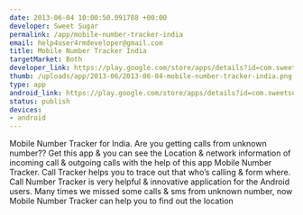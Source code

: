 ```yaml
--- 
date: 2013-06-04 10:00:50.091788 +00:00
developer: Sweet Sugar
permalink: /app/mobile-number-tracker-india
email: help4user4rmdeveloper@gmail.com
title: Mobile Number Tracker India
targetMarket: Both
developer_link: https://play.google.com/store/apps/details?id=com.sweetsugar.mobilenumbertraker
thumb: /uploads/app/2013-06/2013-06-04-mobile-number-tracker-india.png
type: app
android_link: https://play.google.com/store/apps/details?id=com.sweetsugar.mobilenumbertraker
status: publish
devices: 
- android
---
```


Mobile Number Tracker for India. 
Are you getting calls from unknown number?? Get this app & you can see the Location & network information of incoming call & outgoing calls with the help of this app Mobile Number Tracker.
Call Tracker helps you to trace out that who’s calling & form where. Call Number Tracker is very helpful & innovative application for the Android users.
Many times we missed some calls & sms from unknown number, now Mobile Number Tracker can help you to find out the location
